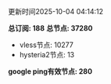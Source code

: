更新时间2025-10-04 04:14:12

**总订阅: 188**
**总节点: 37280**
- vless节点: 10277
- hysteria2节点: 13

**google ping有效节点: 280**

